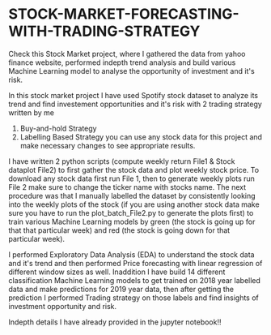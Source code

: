 # STOCK-MARKET-FORECASTING-WITH-TRADING-STRATEGY
Check this Stock Market project, where I gathered the data from yahoo finance website, performed indepth trend analysis and build various Machine Learning model to analyse the opportunity of investment and it's risk.

In this stock market project I have used Spotify stock dataset to analyze its trend and find investement opportunities and it's risk with 2 trading strategy written by me
1) Buy-and-hold Strategy
2) Labelling Based Strategy
you can use any stock data for this project and make necessary changes to see appropriate results.

I have written 2 python scripts (compute weekly return File1 & Stock dataplot File2) to first gather the stock data and plot weekly stock price. To download any stock data first run File 1, then to generate weekly plots run File 2 make sure to change the ticker name with stocks name. The next procedure was that I manually labelled the dataset by consistently looking into the weekly plots of the stock (if you are using another stock data make sure you have to run the plot_batch_File2.py to generate the plots first) to train various Machine Learning models by green (the stock is going up for that that particular week) and red (the stock is going down for that particular week). 

I performed Exploratory Data Analysis (EDA) to understand the stock data and it's trend and then performed Price forecasting with linear regression of different window sizes as well. Inaddition I have build 14 different classification Machine Learning models to get trained on 2018 year labelled data and make predictions for 2019 year data, then after getting the prediction I performed Trading strategy on those labels and find insights of investment opportunity and risk.




Indepth details I have already provided in the jupyter notebook!!

